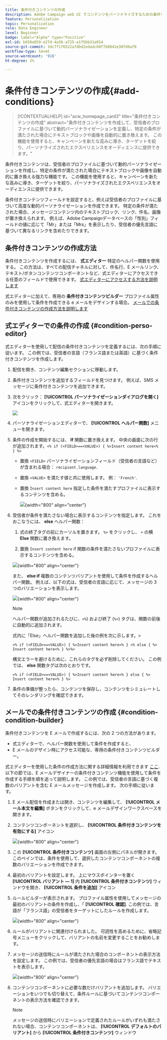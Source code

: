 ```yaml
---
title: 条件付きコンテンツの作成
description: Adobe Campaign web UI でコンテンツをパーソナライズするための条件を定義する方法について説明します
feature: Personalization
topic: Personalization
role: Data Engineer
level: Beginner
badge: label="Alpha" type="Positive"
exl-id: b650a859-e27d-4a36-a725-a1f5bb31e014
source-git-commit: 3dc7f1f6522a7dbd2edadcb0f7b8841e30fd8af0
workflow-type: tm+mt
source-wordcount: '918'
ht-degree: 2%

---
```


# 条件付きコンテンツの作成{#add-conditions}

>[!CONTEXTUALHELP]
>id="acw_homepage_card3"
>title="条件付きコンテンツの作成"
>abstract="条件付きコンテンツを作成して、受信者のプロファイルに基づいて動的パーソナライゼーションを定義し、特定の条件が満たされた場合にテキストブロックや画像を自動的に置き換えます。 この機能を使用すると、キャンペーンを新たな高みに導き、ターゲットを絞り、パーソナライズされたエクスペリエンスをオーディエンスに提供できます。"

条件付きコンテンツは、受信者のプロファイルに基づいて動的パーソナライゼーションを作成し、特定の条件が満たされた場合にテキストブロックや画像を自動的に置き換える強力な機能です。 この機能を使用すると、キャンペーンを新たな高みに導き、ターゲットを絞り、パーソナライズされたエクスペリエンスをオーディエンスに提供できます。

条件付きコンテンツフィールドを設定すると、例えば受信者のプロファイルに基づいて高度な動的パーソナライゼーションを作成できます。 特定の条件が満たされた場合、メッセージコンテンツ内のテキストブロック、リンク、件名、画像が置き換えられます。 例えば、Adobe Campaignデータベースの「性別」フィールドの値に応じて「Mr」または「Mrs」を表示したり、受信者の優先言語に基づいて異なるリンクを含めたりできます。

## 条件付きコンテンツの作成方法

条件付きコンテンツを作成するには、 **式エディター** 特定のヘルパー関数を使用する。 この方法は、すべての配信チャネルに対して、件名行、E メールリンク、テキスト/ボタンコンテンツコンポーネントなど、式エディターにアクセスできる任意のフィールドで使用できます。 [式エディターにアクセスする方法を説明します](gs-personalization.md/#access)

式エディターに加えて、専用の **条件付きコンテンツビルダー** プロファイル属性のみを使用して条件を作成できる e メールをデザインする場合。 [メールでの条件付きコンテンツの作成方法を説明します](#condition-condition-builder)

## 式エディターでの条件の作成 {#condition-perso-editor}

式エディターを使用して配信の条件付きコンテンツを定義するには、次の手順に従います。 この例では、受信者の言語（フランス語または英語）に基づく条件付きコンテンツを作成します。

1. 配信を開き、コンテンツ編集セクションに移動します。

1. 条件付きコンテンツを追加するフィールドを見つけます。 例えば、SMS メッセージに条件付きコンテンツを追加できます。

1. 次をクリック： **[!UICONTROL パーソナライゼーションダイアログを開く]** アイコンをクリックして、式エディターを開きます。

   ![](assets/open-perso-editor-sms.png)

1. パーソナライゼーションエディターで、 **[!UICONTROL ヘルパー関数]** メニューを開きます。

1. 条件の作成を開始するには、 **If** 関数に置き換えます。 中央の画面に次の行が追加されます。`<% if (<FIELD>==<VALUE>) { %>Insert content here<% } %>`

   * 置換 `<FIELD>` パーソナライゼーションフィールド（受信者の言語など）が含まれる場合： `recipient.language`.
   * 置換 `<VALUE>` を満たす値と共に使用します。 例： `'French'`.
   * 置換 `Ìnsert content here` 指定した条件を満たすプロファイルに表示するコンテンツを含める。

     ![](assets/condition-sample1.png){width="800" align="center"}

1. 受信者が条件を満たさない場合に表示するコンテンツを指定します。 これをおこなうには、 **else** ヘルパー関数：

   1. 式の終了タグの前にカーソルを置きます。 `%>` をクリックし、 `+` の横 **Else** 関数に置き換えます。

   1. 置換 `Ìnsert content here` if 関数の条件を満たさないプロファイルに表示するコンテンツを含める。

   ![](assets/condition-sample2.png){width="800" align="center"}

   また、 **else if** 複数のコンテンツバリアントを使用して条件を作成するヘルパー関数。 例えば、以下の式は、受信者の言語に応じて、メッセージの 3 つのバリエーションを表示します。

   ![](assets/condition-sample3.png){width="800" align="center"}

   >[!NOTE]
   >
   >ヘルパー関数が追加されるたびに、`<%`) および終了 (`%>`) タグは、関数の前後に自動的に追加されます。
   >
   >式内に「Else」ヘルパー関数を追加した後の例を次に示します。>
   >
   >`<% if (<FIELD>==<VALUE>) { %>Insert content here<% } <% else { %> Insert content here<% } %>%>`
   >
   >構文エラーを避けるために、これらのタグを必ず削除してください。 この例では、 **else** 関数タグは次のとおりです。
   >
   >`<% if (<FIELD>==<VALUE>) { %>Insert content here<% } else { %> Insert content here<% } %>`

1. 条件の準備が整ったら、コンテンツを保存し、コンテンツをシミュレートしてそのレンダリングを確認できます。

## メールでの条件付きコンテンツの作成 {#condition-condition-builder}

条件付きコンテンツを E メールで作成するには、次の 2 つの方法があります。
* 式エディターで、ヘルパー関数を使用して条件を作成すると、
* E メールのデザイン時にアクセス可能な、専用の条件付きコンテンツビルダー。

式エディターを使用した条件の作成方法に関する詳細情報を利用できます [ここ](#condition-perso-editor). 以下の節では、E メールデザイナーの条件付きコンテンツ機能を使用して条件を作成する手順を順を追って説明します。 この例では、受信者の言語に基づく複数のバリアントを含む E メールメッセージを作成します。 次の手順に従います。

1. E メール配信を作成または開き、コンテンツを編集して、 **[!UICONTROL メール本文を編集]** ボタンをクリックして、e メールデザインワークスペースを開きます。

1. コンテンツコンポーネントを選択し、 **[!UICONTROL 条件付きコンテンツを有効にする]** アイコン

   ![](assets/condition-email-enable.png){width="800" align="center"}

1. この **[!UICONTROL 条件付きコンテンツ]** 画面の左側にパネルが開きます。 このペインでは、条件を使用して、選択したコンテンツコンポーネントの複数のバリエーションを作成できます。

1. 最初のバリアントを設定します。 上にマウスポインターを置く **[!UICONTROL バリアント — 1]** 内 **[!UICONTROL 条件付きコンテンツ]** ウィンドウを開き、 **[!UICONTROL 条件を追加]** アイコン

1. ルールビルダーが表示されます。 プロファイル属性を使用してメッセージの最初のバリアントの条件を作成し、「 **[!UICONTROL 確認]**. この例では、言語が「フランス語」の受信者をターゲットにしたルールを作成します。

   ![](assets/condition-email-rule.png){width="800" align="center"}

1. ルールがバリアントに関連付けられました。 可読性を高めるために、省略記号メニューをクリックして、バリアントの名前を変更することをお勧めします。

1. メッセージの送信時にルールが満たされた場合のコンポーネントの表示方法を設定します。 この例では、受信者の優先言語の場合はフランス語でテキストを表示します。

   ![](assets/condition-email-variant1.png){width="800" align="center"}

1. コンテンツコンポーネントに必要な数だけバリアントを追加します。 バリエーションをいつでも切り替えて、条件ルールに基づいてコンテンツコンポーネントの表示方法を確認できます。

   >[!NOTE]
   >メッセージの送信時にバリエーションで定義されたルールがいずれも満たされない場合、コンテンツコンポーネントは、 **[!UICONTROL デフォルトのバリアント]** から **[!UICONTROL 条件付きコンテンツ]** ウィンドウ
